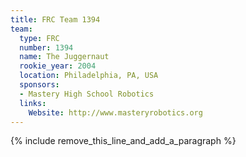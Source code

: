 ```yaml
---
title: FRC Team 1394
team:
  type: FRC
  number: 1394
  name: The Juggernaut
  rookie_year: 2004
  location: Philadelphia, PA, USA
  sponsors:
  - Mastery High School Robotics
  links:
    Website: http://www.masteryrobotics.org
---
```


{% include remove_this_line_and_add_a_paragraph %}